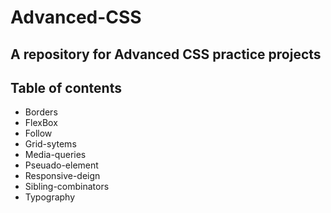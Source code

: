 # Advanced-CSS

## A repository for Advanced CSS practice projects

## Table of contents

* Borders
* FlexBox
* Follow
* Grid-sytems
* Media-queries
* Pseuado-element
* Responsive-deign
* Sibling-combinators
* Typography
